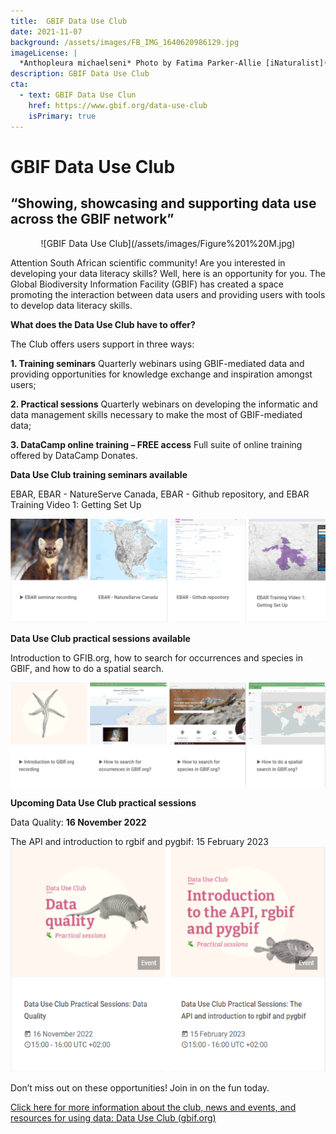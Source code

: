 ```yaml
---
title:  GBIF Data Use Club
date: 2021-11-07
background: /assets/images/FB_IMG_1640620986129.jpg
imageLicense: |
  *Anthopleura michaelseni* Photo by Fatima Parker-Allie [iNaturalist](https://www.inaturalist.org/observations/20856021) (CC BY-NC)
description: GBIF Data Use Club
cta:
  - text: GBIF Data Use Clun
    href: https://www.gbif.org/data-use-club
    isPrimary: true
---
```

# GBIF Data Use Club
## “Showing, showcasing and supporting data use across the GBIF network”

<div style="text-align: center;">
![GBIF Data Use Club](/assets/images/Figure%201%20M.jpg)
</div>

Attention South African scientific community! Are you interested in developing your data literacy skills? Well, here is an opportunity for you.
The Global Biodiversity Information Facility (GBIF) has created a space promoting the interaction between data users and providing users with tools
to develop data literacy skills. 

**What does the Data Use Club have to offer?**

The Club offers users support in three ways:

  **1.	Training seminars**
  Quarterly webinars using GBIF-mediated data and providing opportunities for knowledge exchange and inspiration amongst users;

  **2.	Practical sessions**
  Quarterly webinars on developing the informatic and data management skills necessary to make the most of GBIF-mediated data;

  **3.	DataCamp online training – FREE access**
  Full suite of online training offered by DataCamp Donates.

**Data Use Club training seminars available**

EBAR, EBAR - NatureServe Canada, EBAR - Github repository, and EBAR Training Video 1: Getting Set Up

![Training seminars](/assets/images/Figure%202%20M.png)

**Data Use Club practical sessions available**

Introduction to GFIB.org, how to search for occurrences and species in GBIF, and how to do a spatial search. 

![Practical sessions](/assets/images/Figure%203%20M.png)

**Upcoming Data Use Club practical sessions**

Data Quality: **16 November 2022**

The API and introduction to rgbif and pygbif: 15 February 2023
![Upcoming practical sessions](/assets/images/Figure%204%20M.png)

Don’t miss out on these opportunities! Join in on the fun today.

[Click here for more information about the club, news and events, and resources for using data: Data Use Club (gbif.org)](https://www.gbif.org/data-use-club)
